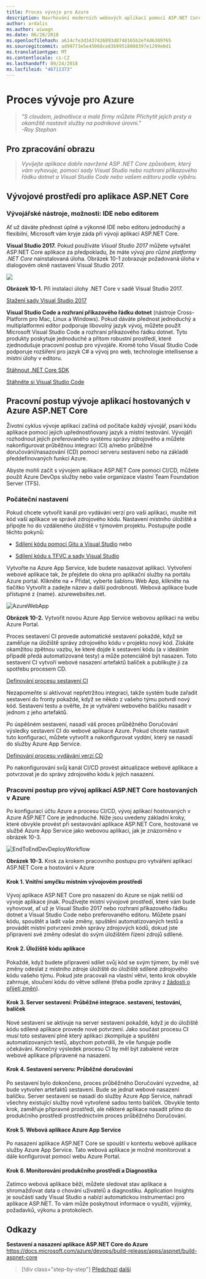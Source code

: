 ```yaml
---
title: Proces vývoje pro Azure
description: Navrhování moderních webových aplikací pomocí ASP.NET Core a Azure | Proces vývoje pro Azure
author: ardalis
ms.author: wiwagn
ms.date: 06/28/2018
ms.openlocfilehash: a614cfe3d3437426893d8748165b2ef4d6389765
ms.sourcegitcommit: ad99773e5e45068ce03b99518008397e1299e0d1
ms.translationtype: MT
ms.contentlocale: cs-CZ
ms.lasthandoff: 09/24/2018
ms.locfileid: "46711373"
---
```

# <a name="development-process-for-azure"></a>Proces vývoje pro Azure

> _"S cloudem, jednotlivce a malé firmy můžete Přichytit jejich prsty a okamžitě nastavit služby na podnikové úrovni."_  
> _-Roy Stephan_

 ## <a name="vision"></a>Pro zpracování obrazu

> *Vyvíjejte aplikace dobře navržené ASP .NET Core způsobem, který vám vyhovuje, pomocí sady Visual Studio nebo rozhraní příkazového řádku dotnet a Visual Studio Code nebo vašem editoru podle výběru.*

## <a name="development-environment-for-aspnet-core-apps"></a>Vývojové prostředí pro aplikace ASP.NET Core

### <a name="development-tools-choices-ide-or-editor"></a>Vývojářské nástroje, možnosti: IDE nebo editorem

Ať už dáváte přednost úplné a výkonné IDE nebo editoru jednoduchý a flexibilní, Microsoft vám kryje záda při vývoji aplikací ASP.NET Core.

**Visual Studio 2017.** Pokud používáte *Visual Studio 2017* můžete vytvářet ASP.NET Core aplikace za předpokladu, že máte *vývoj pro různé platformy .NET Core* nainstalovaná úloha. Obrázek 10-1 zobrazuje požadovaná úloha v dialogovém okně nastavení Visual Studio 2017.

![](./media/image10-1.png)

**Obrázek 10-1.** Při instalaci úlohy .NET Core v sadě Visual Studio 2017.

[Stažení sady Visual Studio 2017](https://aka.ms/vsdownload?utm_source=mscom&utm_campaign=msdocs)

**Visual Studio Code a rozhraní příkazového řádku dotnet** (nástroje Cross-Platform pro Mac, Linux a Windows). Pokud dáváte přednost jednoduchý a multiplatformní editor podporuje libovolný jazyk vývoj, můžete použít Microsoft Visual Studio Code a rozhraní příkazového řádku dotnet. Tyto produkty poskytuje jednoduché a přitom robustní prostředí, které zjednodušuje pracovní postup pro vývojáře. Kromě toho Visual Studio Code podporuje rozšíření pro jazyk C\# a vývoj pro web, technologie intellisense a místní úlohy v editoru.

[Stáhnout .NET Core SDK](https://www.microsoft.com/net/download/core)

[Stáhněte si Visual Studio Code](https://code.visualstudio.com/download)

## <a name="development-workflow-for-azure-hosted-aspnet-core-apps"></a>Pracovní postup vývoje aplikací hostovaných v Azure ASP.NET Core

Životní cyklus vývoje aplikací začíná od počítače každý vývojář, psaní kódu aplikace pomocí jejich upřednostňovaný jazyk a místní testování. Vývojáři rozhodnout jejich preferovaného systému správy zdrojového a můžete nakonfigurovat průběžnou integraci (CI) a/nebo průběžné doručování/nasazování (CD) pomocí serveru sestavení nebo na základě předdefinovaných funkcí Azure.

Abyste mohli začít s vývojem aplikace ASP.NET Core pomocí CI/CD, můžete použít Azure DevOps služby nebo vaše organizace vlastní Team Foundation Server (TFS).

### <a name="initial-setup"></a>Počáteční nastavení

Pokud chcete vytvořit kanál pro vydávání verzí pro vaši aplikaci, musíte mít kód vaší aplikace ve správě zdrojového kódu. Nastavení místního úložiště a připojte ho do vzdáleného úložiště v týmovém projektu. Postupujte podle těchto pokynů:

- [Sdílení kódu pomocí Gitu a Visual Studio](https://docs.microsoft.com/azure/devops/git/share-your-code-in-git-vs) nebo

- [Sdílení kódu s TFVC a sady Visual Studio](https://docs.microsoft.com/azure/devops/tfvc/share-your-code-in-tfvc-vs)

Vytvořte na Azure App Service, kde budete nasazovat aplikaci. Vytvoření webové aplikace tak, že přejdete do okna pro aplikační služby na portálu Azure portal. Klikněte na + Přidat, vyberte šablonu Web App, klikněte na tlačítko Vytvořit a zadejte název a další podrobnosti. Webová aplikace bude přístupné z {name}. azurewebsites.net.

![AzureWebApp](./media/image10-2.png)

**Obrázek 10-2.** Vytvořit novou Azure App Service webovou aplikaci na webu Azure Portal.

Proces sestavení CI provede automatické sestavení pokaždé, když se zaměřuje na úložiště správy zdrojového kódu v projektu nový kód. Získáte okamžitou zpětnou vazbu, ke které dojde k sestavení kódu (a v ideálním případě předá automatizované testy) a může potenciálně být nasazen. Toto sestavení CI vytvoří webové nasazení artefaktů balíček a publikujte ji za spotřebu procesem CD.

[Definování procesu sestavení CI](https://docs.microsoft.com/azure/devops/build-release/apps/aspnet/build-aspnet-core#ci)

Nezapomeňte si aktivovat nepřetržitou integraci, takže systém bude zařadit sestavení do fronty pokaždé, když se někdo z vašeho týmu potvrdí nový kód. Sestavení testu a ověřte, že je vytváření webového balíčku nasadit v jednom z jeho artefaktů.

Po úspěšném sestavení, nasadí váš proces průběžného Doručování výsledky sestavení CI do webové aplikace Azure. Pokud chcete nastavit tuto konfiguraci, můžete vytvořit a nakonfigurovat *vydání*, který se nasadí do služby Azure App Service.

[Definování procesu vydávání verzí CD](https://docs.microsoft.com/azure/devops/build-release/apps/aspnet/build-aspnet-core#cd)

Po nakonfigurování svůj kanál CI/CD provést aktualizace webové aplikace a potvrzovat je do správy zdrojového kódu k jejich nasazení.

### <a name="workflow-for-developing-azure-hosted-aspnet-core-applications"></a>Pracovní postup pro vývoj aplikací ASP.NET Core hostovaných v Azure

Po konfiguraci účtu Azure a procesu CI/CD, vývoj aplikací hostovaných v Azure ASP.NET Core je jednoduché. Níže jsou uvedeny základní kroky, které obvykle provést při sestavování aplikace ASP.NET Core, hostované ve službě Azure App Service jako webovou aplikaci, jak je znázorněno v obrázek 10-3.

![EndToEndDevDeployWorkflow](./media/image10-3.png)

**Obrázek 10-3.** Krok za krokem pracovního postupu pro vytváření aplikací ASP.NET Core a hostování v Azure

#### <a name="step-1-local-dev-environment-inner-loop"></a>Krok 1. Vnitřní smyčku místním vývojovém prostředí

Vývoj aplikace ASP.NET Core pro nasazení do Azure se nijak neliší od vývoje aplikace jinak. Používejte místní vývojové prostředí, které vám bude vyhovovat, ať už je Visual Studio 2017 nebo rozhraní příkazového řádku dotnet a Visual Studio Code nebo preferovaného editoru. Můžete psaní kódu, spouštět a ladit vaše změny, spuštění automatizovaných testů a provádět místní potvrzení změn správy zdrojových kódů, dokud jste připraveni své změny odeslat do svým úložištěm řízení zdrojů sdílené.

#### <a name="step-2-application-code-repository"></a>Krok 2. Úložiště kódu aplikace

Pokaždé, když budete připraveni sdílet svůj kód se svým týmem, by měl své změny odeslat z místního zdroje úložiště do úložiště sdílené zdrojového kódu vašeho týmu. Pokud jste pracovali na vlastní větvi, tento krok obvykle zahrnuje, sloučení kódu do větve sdílené (třeba podle zprávy z [žádosti o přijetí změn](https://docs.microsoft.com/azure/devops/git/pull-requests)).

#### <a name="step-3-build-server-continuous-integration-build-test-package"></a>Krok 3. Server sestavení: Průběžné integrace. sestavení, testování, balíček

Nové sestavení se aktivuje na server sestavení pokaždé, když je do úložiště kódu sdílené aplikace provede nové potvrzení. Jako součást procesu CI musí toto sestavení plně který aplikaci zkompiluje a spuštění automatizovaných testů, abychom potvrdili, že vše funguje podle očekávání. Konečný výsledek procesu CI by měl být zabalené verze webové aplikace připravené na nasazení.

#### <a name="step-4-build-server-continuous-delivery"></a>Krok 4. Sestavení serveru: Průběžné doručování

Po sestavení bylo dokončeno, proces průběžného Doručování vyzvedne, až bude vytvořen artefaktů sestavení. Bude se jednat webové nasazení balíčku. Server sestavení se nasadí do služby Azure App Service, nahradí všechny existující služby nově vytvořené sadou tento balíček. Obvykle tento krok, zaměřuje přípravné prostředí, ale některé aplikace nasadit přímo do produkčního prostředí prostřednictvím proces průběžného Doručování.

#### <a name="step-5-azure-app-service-web-app"></a>Krok 5. Webová aplikace Azure App Service

Po nasazení aplikace ASP.NET Core se spouští v kontextu webové aplikace služby Azure App Service. Tato webová aplikace je možné monitorovat a dále konfigurovat pomocí webu Azure Portal.

#### <a name="step-6-production-monitoring-and-diagnostics"></a>Krok 6. Monitorování produkčního prostředí a Diagnostika

Zatímco webová aplikace běží, můžete sledovat stav aplikace a shromažďovat data o chování uživatelů a diagnostiku. Application Insights je součástí sady Visual Studio a nabízí automatickou instrumentaci pro aplikace ASP.NET. To vám může poskytnout informace o využití, výjimky, požadavků, výkonu a protokolech.

## <a name="references"></a>Odkazy

**Sestavení a nasazení aplikace ASP.NET Core do Azure**  
<https://docs.microsoft.com/azure/devops/build-release/apps/aspnet/build-aspnet-core>

>[!div class="step-by-step"]
[Předchozí](test-asp-net-core-mvc-apps.md)
[další](azure-hosting-recommendations-for-asp-net-web-apps.md)